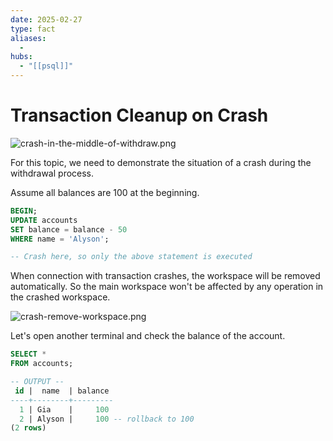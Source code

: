 ```yaml
---
date: 2025-02-27
type: fact
aliases:
  -
hubs:
  - "[[psql]]"
---
```


# Transaction Cleanup on Crash

![crash-in-the-middle-of-withdraw.png](../assets/imgs/crash-in-the-middle-of-withdraw.png)

For this topic, we need to demonstrate the situation of a crash during the withdrawal process.

Assume all balances are 100 at the beginning.

```sql
BEGIN;
UPDATE accounts
SET balance = balance - 50
WHERE name = 'Alyson';

-- Crash here, so only the above statement is executed
```

When connection with transaction crashes, the workspace will be removed automatically. So the main workspace won't be affected by any operation in the crashed workspace.

![crash-remove-workspace.png](../assets/imgs/crash-remove-workspace.png)


Let's open another terminal and check the balance of the account.

```sql
SELECT *
FROM accounts;

-- OUTPUT --
 id |  name  | balance 
----+--------+---------
  1 | Gia    |     100
  2 | Alyson |     100 -- rollback to 100
(2 rows)
